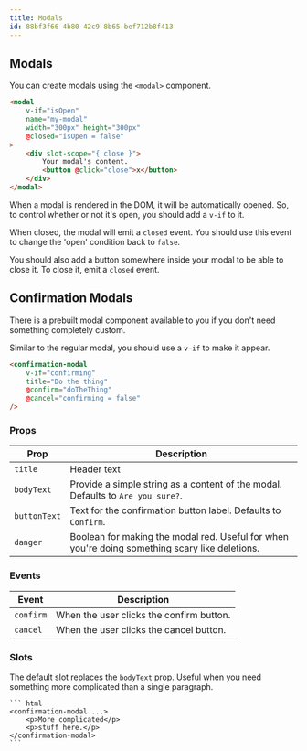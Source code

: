 ```yaml
---
title: Modals
id: 88bf3f66-4b80-42c9-8b65-bef712b8f413
---
```

## Modals

You can create modals using the `<modal>` component.

``` html
<modal
    v-if="isOpen"
    name="my-modal"
    width="300px" height="300px"
    @closed="isOpen = false"
>
    <div slot-scope="{ close }">
        Your modal's content.
        <button @click="close">x</button>
    </div>
</modal>
```

When a modal is rendered in the DOM, it will be automatically opened. So, to control whether or not it's open, you should add a `v-if` to it.

When closed, the modal will emit a `closed` event. You should use this event to change the 'open' condition back to `false`.

You should also add a button somewhere inside your modal to be able to close it. To close it, emit a `closed` event.

## Confirmation Modals

There is a prebuilt modal component available to you if you don't need something completely custom.

Similar to the regular modal, you should use a `v-if` to make it appear.

``` html
<confirmation-modal
    v-if="confirming"
    title="Do the thing"
    @confirm="doTheThing"
    @cancel="confirming = false"
/>
```

### Props

| Prop | Description |
|------|-------------|
| `title` | Header text |
| `bodyText` | Provide a simple string as a content of the modal. Defaults to `Are you sure?`. |
| `buttonText` | Text for the confirmation button label. Defaults to `Confirm`. |
| `danger` | Boolean for making the modal red. Useful for when you're doing something scary like deletions. |

### Events

| Event | Description |
|-------|-------------|
| `confirm` | When the user clicks the confirm button. |
| `cancel` | When the user clicks the cancel button. |

### Slots

The default slot replaces the `bodyText` prop. Useful when you need something more complicated than a single paragraph.

    ``` html
    <confirmation-modal ...>
        <p>More complicated</p>
        <p>stuff here.</p>
    </confirmation-modal>
    ```

